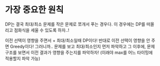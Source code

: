 # 가장 중요한 원칙
DP는 결국 최대/최소 문제를 작은 문제로 쪼개서 푸는 경우다.
이 경우에는 DP를 떠올리고 점화식을 세울 수 있도록 하자..!

이전 선택이 영향을 주면서 + 최대/최소일때 DP이다!
반대로 이전 선택이 영향을 안 주면 Greedy이다!
그러니까.. 문제를 보고 최대/최소인지 먼저 파악하고 그 이후에, 문제 구조를 보면서 이전 결과가 영향을 주는지를 파악하자!
(이래야 max를 어느 타이밍에 적용할지 파악 가능)
